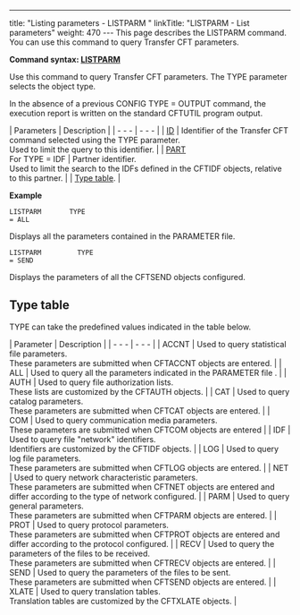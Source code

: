 ---
title: "Listing parameters - LISTPARM "
linkTitle: "LISTPARM - List parameters"
weight: 470
--- This page describes the LISTPARM command. You can use this command
to query Transfer CFT parameters.

****Command syntax: [LISTPARM](../../../command_summary#LISTPARM)****

Use this command to query Transfer CFT parameters. The TYPE parameter selects the object type.

In the absence of a previous CONFIG TYPE = OUTPUT command,
the execution report is written on the standard CFTUTIL program output.

| Parameters  | Description  |
| - - - | - - - |
| [ID](../../../command_summary/parameter_intro/id)  | Identifier of the Transfer CFT command selected using the TYPE parameter.<br/> Used to limit the query to this identifier. |
| [PART](../../../command_summary/parameter_intro/part) <br/> For TYPE = IDF | Partner identifier.<br/> Used to limit the search to the IDFs defined in the CFTIDF objects, relative to this partner. |
| [Type table](../../../command_summary/parameter_intro/type). |

****Example****

```
LISTPARM       TYPE
= ALL
```

Displays all the parameters contained in the PARAMETER file.

```
LISTPARM         TYPE
= SEND
```

Displays the parameters of all the CFTSEND objects configured.

<span id="Type_table"></span>

## Type table

TYPE can take the predefined values indicated in the table below.

| Parameter  | Description  |
| - - - | - - - |
| ACCNT  | Used to query statistical file parameters.<br /> These parameters are submitted when CFTACCNT objects are entered. |
| ALL  | Used to query all the parameters indicated in the PARAMETER file . |
| AUTH  | Used to query file authorization lists.<br /> These lists are customized by the CFTAUTH objects.  |
| CAT  | Used to query catalog parameters.<br /> These parameters are submitted when CFTCAT objects are entered. |
| COM  | Used to query communication media parameters.<br /> These parameters are submitted when CFTCOM objects are entered  |
| IDF  | Used to query file "network" identifiers.<br /> Identifiers are customized by the CFTIDF objects.  |
| LOG  | Used to query log file parameters.<br /> These parameters are submitted when CFTLOG objects are entered.  |
| NET  | Used to query network characteristic parameters.<br /> These parameters are submitted when CFTNET objects are entered and differ according to the type of network configured.  |
| PARM  | Used to query general parameters.<br /> These parameters are submitted when CFTPARM objects are entered.  |
| PROT  | Used to query protocol parameters.<br /> These parameters are submitted when CFTPROT objects are entered and differ according to the protocol configured.  |
| RECV  | Used to query the parameters of the files to be received.<br /> These parameters are submitted when CFTRECV objects are entered.  |
| SEND  | Used to query the parameters of the files to be sent.<br /> These parameters are submitted when CFTSEND objects are entered. |
| XLATE  | Used to query translation tables.<br /> Translation tables are customized by the CFTXLATE objects.  |

